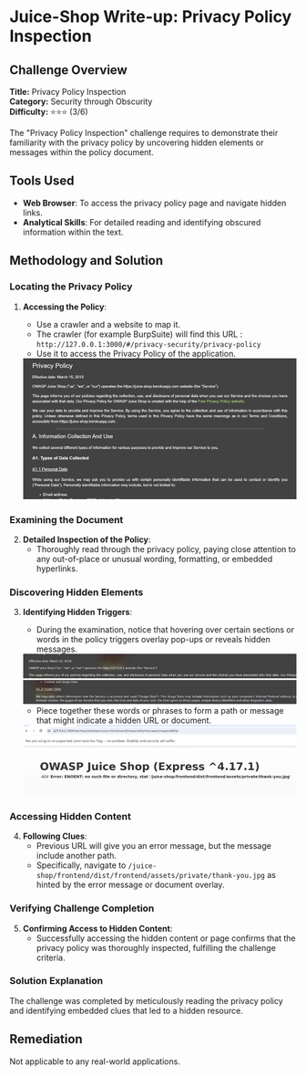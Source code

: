 # Juice-Shop Write-up: Privacy Policy Inspection

## Challenge Overview

**Title:** Privacy Policy Inspection\
**Category:** Security through Obscurity\
**Difficulty:** ⭐⭐⭐ (3/6)

The "Privacy Policy Inspection" challenge requires to demonstrate their familiarity with the privacy policy by uncovering hidden elements or messages within the policy document.

## Tools Used

- **Web Browser**: To access the privacy policy page and navigate hidden links.
- **Analytical Skills**: For detailed reading and identifying obscured information within the text.

## Methodology and Solution

### Locating the Privacy Policy

1. **Accessing the Policy**:
   - Use a crawler and a website to map it.
   - The crawler (for example BurpSuite) will find this URL : `http://127.0.0.1:3000/#/privacy-security/privacy-policy` 
   - Use it to access the Privacy Policy of the application.

    <img src="../assets/difficulty3/privacy_policy_inspection_1.png" alt="privacy policy" width="500px">

### Examining the Document

2. **Detailed Inspection of the Policy**:
   - Thoroughly read through the privacy policy, paying close attention to any out-of-place or unusual wording, formatting, or embedded hyperlinks.

### Discovering Hidden Elements

3. **Identifying Hidden Triggers**:
   - During the examination, notice that hovering over certain sections or words in the policy triggers overlay pop-ups or reveals hidden messages.

    <img src="../assets/difficulty3/privacy_policy_inspection_2.png" alt="example 1" width="500px">
    <img src="../assets/difficulty3/privacy_policy_inspection_3.png" alt="example 2" width="500px">

   - Piece together these words or phrases to form a path or message that might indicate a hidden URL or document.

    <img src="../assets/difficulty3/privacy_policy_inspection_4.png" alt="error page" width="500px">

### Accessing Hidden Content

4. **Following Clues**:
   - Previous URL will give you an error message, but the message include another path.
   - Specifically, navigate to `/juice-shop/frontend/dist/frontend/assets/private/thank-you.jpg` as hinted by the error message or document overlay.

### Verifying Challenge Completion

5. **Confirming Access to Hidden Content**:
   - Successfully accessing the hidden content or page confirms that the privacy policy was thoroughly inspected, fulfilling the challenge criteria.

### Solution Explanation

The challenge was completed by meticulously reading the privacy policy and identifying embedded clues that led to a hidden resource.

## Remediation

Not applicable to any real-world applications.
